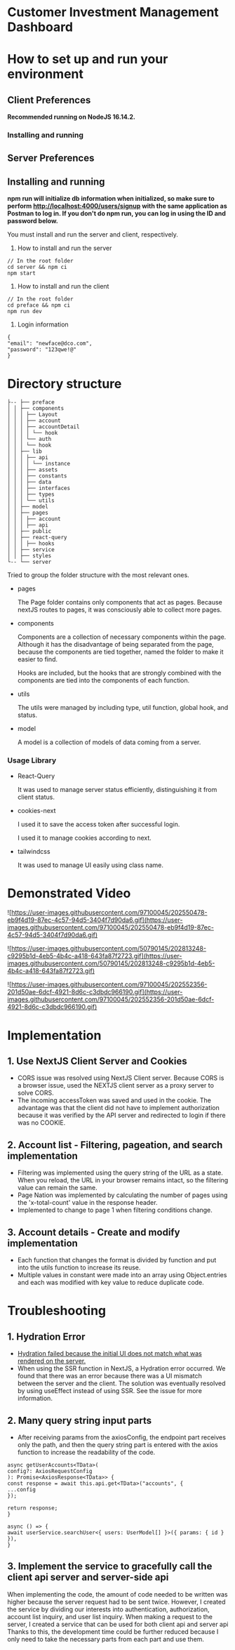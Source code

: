 # Customer Investment Management Dashboard
# How to set up and run your environment
## Client Preferences

**Recommended running on NodeJS 16.14.2.**

### Installing and running

## Server Preferences

## Installing and running

**npm run will initialize db information when initialized, so make sure to perform [http://localhost:4000/users/signup](http://localhost:4000/users/signup) with the same application as Postman to log in. If you don't do npm run, you can log in using the ID and password below.**

You must install and run the server and client, respectively.

1. How to install and run the server

```
// In the root folder
cd server && npm ci
npm start

```

1. How to install and run the client

```
// In the root folder
cd preface && npm ci
npm run dev

```

1. Login information

```
{
"email": "newface@dco.com",
"password": "123qwe!@"
}

```

# Directory structure

```
├-- ├── preface
│ │ ├── components
│ │ │ ├── Layout
│ │ │ ├── account
│ │ │ ├── accountDetail
│ │ │ │ └── hook
│ │ │ └── auth
│ │ │ └── hook
│ │ ├── lib
│ │ │ ├── api
│ │ │ │ └── instance
│ │ │ ├── assets
│ │ │ ├── constants
│ │ │ ├── data
│ │ │ ├── interfaces
│ │ │ ├── types
│ │ │ └── utils
│ │ ├── model
│ │ ├── pages
│ │ │ ├── account
│ │ │ ├── api
│ │ ├── public
│ │ ├── react-query
│ │ │ ├── hooks
│ │ ├── service
│ │ ├── styles
└-- └── server

```

Tried to group the folder structure with the most relevant ones.

- pages
    
    The Page folder contains only components that act as pages. Because nextJS routes to pages, it was consciously able to collect more pages.
    
- components
    
    Components are a collection of necessary components within the page. Although it has the disadvantage of being separated from the page, because the components are tied together, named the folder to make it easier to find.
    
    Hooks are included, but the hooks that are strongly combined with the components are tied into the components of each function.
    
- utils
    
    The utils were managed by including type, util function, global hook, and status.
    
- model
    
    A model is a collection of models of data coming from a server.
    

### Usage Library

- React-Query
    
    It was used to manage server status efficiently, distinguishing it from client status.
    
- cookies-next
    
    I used it to save the access token after successful login.
    
    I used it to manage cookies according to next.
    
- tailwindcss
    
    It was used to manage UI easily using class name.
    

# Demonstrated Video

![https://user-images.githubusercontent.com/97100045/202550478-eb9f4d19-87ec-4c57-94d5-3404f7d90da6.gif](https://user-images.githubusercontent.com/97100045/202550478-eb9f4d19-87ec-4c57-94d5-3404f7d90da6.gif)

![https://user-images.githubusercontent.com/50790145/202813248-c9295b1d-4eb5-4b4c-a418-643fa87f2723.gif](https://user-images.githubusercontent.com/50790145/202813248-c9295b1d-4eb5-4b4c-a418-643fa87f2723.gif)

![https://user-images.githubusercontent.com/97100045/202552356-201d50ae-6dcf-4921-8d6c-c3dbdc966190.gif](https://user-images.githubusercontent.com/97100045/202552356-201d50ae-6dcf-4921-8d6c-c3dbdc966190.gif)

# Implementation

## 1. Use NextJS Client Server and Cookies

- CORS issue was resolved using NextJS Client server. Because CORS is a browser issue, used the NEXTJS client server as a proxy server to solve CORS.
- The incoming accessToken was saved and used in the cookie. The advantage was that the client did not have to implement authorization because it was verified by the API server and redirected to login if there was no COOKIE.

## 2. Account list - Filtering, pageation, and search implementation

- Filtering was implemented using the query string of the URL as a state. When you reload, the URL in your browser remains intact, so the filtering value can remain the same.
- Page Nation was implemented by calculating the number of pages using the 'x-total-count' value in the response header.
- Implemented to change to page 1 when filtering conditions change.

## 3. Account details - Create and modify implementation

- Each function that changes the format is divided by function and put into the utils function to increase its reuse.
- Multiple values in constant were made into an array using Object.entries and each was modified with key value to reduce duplicate code.

# Troubleshooting

## 1. Hydration Error

- [Hydration failed because the initial UI does not match what was rendered on the server.](https://github.com/wanted-pre-onboarding-fe-7th-team-4/pre-onboarding-7th-3-2-4/issues/31)
- When using the SSR function in NextJS, a Hydration error occurred. We found that there was an error because there was a UI mismatch between the server and the client. The solution was eventually resolved by using useEffect instead of using SSR. See the issue for more information.

## 2. Many query string input parts

- After receiving params from the axiosConfig, the endpoint part receives only the path, and then the query string part is entered with the axios function to increase the readability of the code.

```
async getUserAccounts<TData>(
config?: AxiosRequestConfig
): Promise<AxiosResponse<TData>> {
const response = await this.api.get<TData>("accounts", {
...config
});

return response;
}

async () => {
await userService.searchUser<{ users: UserModel[] }>({ params: { id } }),
}

```

## 3. Implement the service to gracefully call the client api server and server-side api

When implementing the code, the amount of code needed to be written was higher because the server request had to be sent twice. However, I created the service by dividing our interests into authentication, authorization, account list inquiry, and user list inquiry. When making a request to the server, I created a service that can be used for both client api and server api Thanks to this, the development time could be further reduced because I only need to take the necessary parts from each part and use them.
